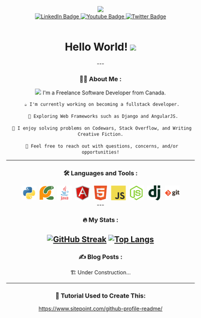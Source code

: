 <div id="header" align="center">
  <img src="https://media.giphy.com/media/cpAGF6uxLw93uuQNNJ/giphy.gif"" width=200"/>
<div id="badges">
  <a href="https://www.linkedin.com/in/taldayco/">
    <img src="https://img.shields.io/badge/LinkedIn-blue?style=for-the-badge&logo=linkedin&logoColor=white" alt="LinkedIn Badge"/>
  </a>
  <a href="https://www.youtube.com/channel/UC2jybCjgd5mavU1F6AA8eDQ">
    <img src="https://img.shields.io/badge/YouTube-red?style=for-the-badge&logo=youtube&logoColor=white" alt="Youtube Badge"/>
  </a>
  <a href="https://twitter.com/AldayConrod">
    <img src="https://img.shields.io/badge/Twitter-blue?style=for-the-badge&logo=twitter&logoColor=white" alt="Twitter Badge"/>
  </a>
<div id = "views" align="center">
  <img src="https://komarev.com/ghpvc/?username=taldayco&style=flat-square&color=blue" alt=""/>
</div>

<h1>
  Hello World!
  <img src="https://media.giphy.com/media/hvRJCLFzcasrR4ia7z/giphy.gif" width="30px"/>
</h1>
---

###  :man_technologist:  About Me :

  <img src="https://media.giphy.com/media/WUlplcMpOCEmTGBtBW/giphy.gif" width="30"> I'm a Freelance Software Developer from Canada.
  
     ☕ I'm currently working on becoming a fullstack developer.

      🌱 Exploring Web Frameworks such as Django and AngularJS.

     🍕 I enjoy solving problems on Codewars, Stack Overflow, and Writing Creative Fiction.

     🤝 Feel free to reach out with questions, concerns, and/or opportunities!
  ---

### :hammer_and_wrench: Languages and Tools :
  <div>
  <img src="https://github.com/devicons/devicon/blob/master/icons/python/python-original.svg" title="Python" alt="Python" width="40" height="40"/>&nbsp;
  <img src="https://github.com/devicons/devicon/blob/master/icons/pycharm/pycharm-original.svg" title="Pycharm" alt="Pycharm" width="40" height="40"/>&nbsp;
  <img src="https://github.com/devicons/devicon/blob/master/icons/java/java-original-wordmark.svg" title="Java" alt="Java" width="40" height="40"/>&nbsp;
  <img src="https://github.com/devicons/devicon/blob/master/icons/angularjs/angularjs-original.svg" title="AngularJS" alt="AngularJS" width="40" height="40"/>&nbsp;
  <img src="https://github.com/devicons/devicon/blob/master/icons/html5/html5-original.svg" title="HTML5" alt="HTML" width="40" height="40"/>&nbsp;
  <img src="https://github.com/devicons/devicon/blob/master/icons/javascript/javascript-original.svg" title="JavaScript" alt="JavaScript" width="40" height="40"/>&nbsp;
  <img src="https://github.com/devicons/devicon/blob/master/icons/nodejs/nodejs-original.svg" title="NodeJS" alt="NodeJS" width="40" height="40"/>&nbsp;
  <img src="https://github.com/devicons/devicon/blob/master/icons/django/django-plain.svg" title="django" alt="django" width="40" height="40"/>&nbsp;
  <img src="https://github.com/devicons/devicon/blob/master/icons/git/git-original-wordmark.svg" title="Git" **alt="Git" width="40" height="40"/>
</div>
---

### :fire: My Stats :
  [![GitHub Streak](http://github-readme-streak-stats.herokuapp.com?user=your-github-username&theme=dark&background=000000)](https://git.io/streak-stats)
  [![Top Langs](https://github-readme-stats.vercel.app/api/top-langs/?username=taldayco&layout=compact&theme=vision-friendly-dark)](https://github.com/anuraghazra/github-readme-stats)
---

### :writing_hand: Blog Posts :
  🏗️ Under Construction...
<!-- BLOG-POST-LIST:START -->
<!-- BLOG-POST-LIST:END -->
---

### 👏 Tutorial Used to Create This:
  https://www.sitepoint.com/github-profile-readme/

